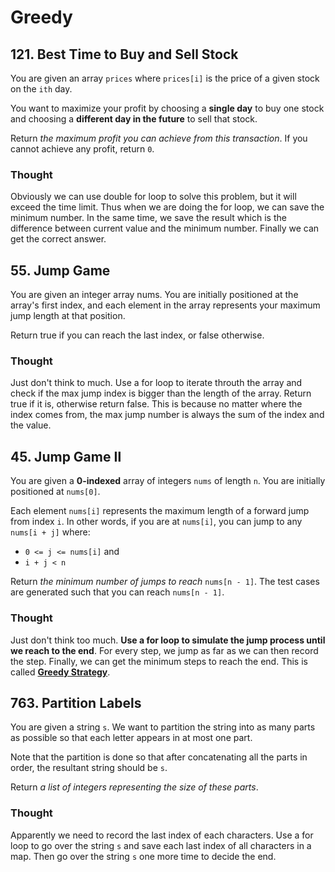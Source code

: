 # Greedy

## 121. Best Time to Buy and Sell Stock

You are given an array `prices` where `prices[i]` is the price of a given stock on the `ith` day.

You want to maximize your profit by choosing a **single day** to buy one stock and choosing a **different day in the future** to sell that stock.

Return _the maximum profit you can achieve from this transaction_. If you cannot achieve any profit, return `0`.

### Thought

Obviously we can use double for loop to solve this problem, but it will exceed the time limit. Thus when we are doing the for loop, we can save the minimum number. In the same time, we save the result which is the difference between current value and the minimum number. Finally we can get the correct answer.

## 55. Jump Game

You are given an integer array nums. You are initially positioned at the array's first index, and each element in the array represents your maximum jump length at that position.

Return true if you can reach the last index, or false otherwise.

### Thought

Just don't think to much. Use a for loop to iterate throuth the array and check if the max jump index is bigger than the length of the array. Return true if it is, otherwise return false. This is because no matter where the index comes from, the max jump number is always the sum of the index and the value.



## 45. Jump Game Ⅱ

You are given a **0-indexed** array of integers `nums` of length `n`. You are initially positioned at `nums[0]`.

Each element `nums[i]` represents the maximum length of a forward jump from index `i`. In other words, if you are at `nums[i]`, you can jump to any `nums[i + j]` where:

- `0 <= j <= nums[i]` and
- `i + j < n`

Return *the minimum number of jumps to reach* `nums[n - 1]`. The test cases are generated such that you can reach `nums[n - 1]`.

### Thought

Just don't think too much. **Use a for loop to simulate the jump process until we reach to the end**. For every step, we jump as far as we can then record the step. Finally, we can get the minimum steps to reach the end. This is called <u>**Greedy Strategy**</u>.



## 763. Partition Labels

You are given a string `s`. We want to partition the string into as many parts as possible so that each letter appears in at most one part.

Note that the partition is done so that after concatenating all the parts in order, the resultant string should be `s`.

Return *a list of integers representing the size of these parts*.

### Thought

Apparently we need to record the last index of each characters. Use a for loop to go over the string `s` and save each last index of all characters in a map. Then go over the string `s` one more time to decide the end. 

